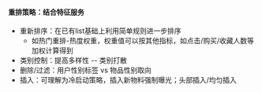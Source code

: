 #### 重排策略：结合特征服务

- 重新排序：在已有list基础上利用简单规则进一步排序
  - 如热门重排-热度权重，权重值可以按其他指标，如点击/购买/收藏人数等加权计算得到
- 类别控制：提高多样性 -- 类别打散
- 删除/过滤：用户性别标签 vs 物品性别取向
- 插入：可理解为冷启动策略，插入新物料强制曝光；头部插入/均匀插入